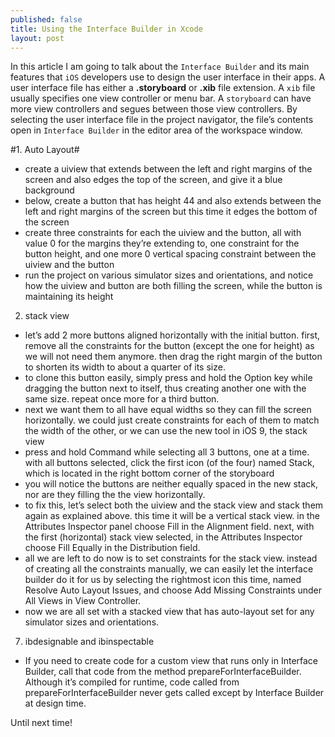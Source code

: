 ```yaml
---
published: false
title: Using the Interface Builder in Xcode
layout: post
---
```

In this article I am going to talk about the `Interface Builder` and its main features that `iOS` developers use to design the user interface in their apps. A user interface file has either a __.storyboard__ or __.xib__ file extension. A `xib` file usually specifies one view controller or menu bar. A `storyboard` can have more view controllers and segues between those view controllers. By selecting the user interface file in the project navigator, the file’s contents open in `Interface Builder` in the editor area of the workspace window. 

#1. Auto Layout#

[](https://github.com/Swiftor/InterfaceBuilder/raw/master/images/ib1.png)

- create a uiview that extends between the left and right margins of the screen and also edges the top of the screen, and give it a blue background
- below, create a button that has height 44 and also extends between the left and right margins of the screen but this time it edges the bottom of the screen
- create three constraints for each the uiview and the button, all with value 0 for the margins they’re extending to, one constraint for the button height, and one more 0 vertical spacing constraint between the uiview and the button
- run the project on various simulator sizes and orientations, and notice how the uiview and button are both filling the screen, while the button is maintaining its height

2. stack view

- let’s add 2 more buttons aligned horizontally with the initial button. first, remove all the constraints for the button (except the one for height) as we will not need them anymore. then drag the right margin of the button to shorten its width to about a quarter of its size. 
- to clone this button easily, simply press and hold the Option key while dragging the button next to itself, thus creating another one with the same size. repeat once more for a third button.
- next we want them to all have equal widths so they can fill the screen horizontally. we could just create constraints for each of them to match the width of the other, or we can use the new tool in iOS 9, the stack view
- press and hold Command while selecting all 3 buttons, one at a time. with all buttons selected, click the first icon (of the four) named Stack, which is located in the right bottom corner of the storyboard
- you will notice the buttons are neither equally spaced in the new stack, nor are they filling the the view horizontally. 
- to fix this, let’s select both the uiview and the stack view and stack them again as explained above. this time it will be a vertical stack view. in the Attributes Inspector panel choose Fill in the Alignment field. next, with the first (horizontal) stack view selected, in the Attributes Inspector choose Fill Equally in the Distribution field. 
- all we are left to do now is to set constraints for the stack view. instead of creating all the constraints manually, we can easily let the interface builder do it for us by selecting the rightmost icon this time, named Resolve Auto Layout Issues, and choose Add Missing Constraints under All Views in View Controller.
- now we are all set with a stacked view that has auto-layout set for any simulator sizes and orientations. 

7. ibdesignable and ibinspectable

- If you need to create code for a custom view that runs only in Interface Builder, call that code from the method prepareForInterfaceBuilder. Although it’s compiled for runtime, code called from prepareForInterfaceBuilder never gets called except by Interface Builder at design time.

Until next time!
